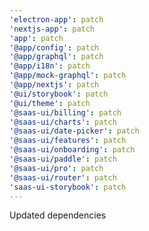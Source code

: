 ```yaml
---
'electron-app': patch
'nextjs-app': patch
'app': patch
'@app/config': patch
'@app/graphql': patch
'@app/i18n': patch
'@app/mock-graphql': patch
'@app/nextjs': patch
'@ui/storybook': patch
'@ui/theme': patch
'@saas-ui/billing': patch
'@saas-ui/charts': patch
'@saas-ui/date-picker': patch
'@saas-ui/features': patch
'@saas-ui/onboarding': patch
'@saas-ui/paddle': patch
'@saas-ui/pro': patch
'@saas-ui/router': patch
'saas-ui-storybook': patch
---
```


Updated dependencies
